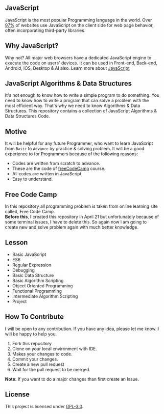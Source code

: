 ## JavaScript
JavaScript is the most popular Programming language in the world. Over [97%](https://en.wikipedia.org/wiki/JavaScript#cite_note-deployedstats-12) of websites use JavaScript on the client side for web page behavior, often incorporating third-party libraries. 

## Why JavaScript?
Why not? All major web browsers have a dedicated JavaScript engine to execute the code on users' devices. It can be used in Front-end, Back-end, Android, IOS, Desktop & AI also.
Learn more about [JavaScript](https://en.wikipedia.org/wiki/JavaScript)

## JavaScript Algorithms & Data Structures
It's not enough to know how to write a simple program to do something. You need to know how to write a program that can solve a problem with the most efficient way. That's why we need to know Algorithms & Data Structures. This repository contains a collection of JavaScript Algorithms & Data Structures Code.

## Motive
It will be helpful for  any future Programmer, who want to learn JavaScript from `Basic` to `Advance` by practice & solving problem. It will be a good experience to for Programmers because of the following reasons:
- Codes are written from scratch to advance.
- These are the code of [freeCodeCamp](#free-code-camp) course.
- All codes are written in JavaScript.
- Easy to understand.

## Free Code Camp
In this repository all programming problem is taken from online learning site called, Free Code Camp. <br>
**Before this**, I created this repository in April 21 but unfortunately because of some terminal issues, I have to delete this. So again now I am going to create new and solve problem again with much better knowledge. 

## Lesson
- Basic JavaScript
- ES6
- Regular Expression
- Debugging
- Basic Data Structure
- Basic Algorithm Scripting
- Object Oriented Programming
- Functional Programming 
- Intermediate Algorithm Scripting
- Project

## How To Contribute
I will be open to any contribution. If you have any idea, please let me know. I will be happy to help you.
1. Fork this repository
2. Clone on your local environment with IDE.
3. Makes your changes to code.
4. Commit your changes.
5. Create a new pull request
6. Wait for the pull request to be merged.

**Note:** If you want to do a major changes than first create an Issue.


## License
This project is licensed under [GPL-3.0](https://github.com/mrhrifat/fcc-javascript-a-ds/blob/master/LICENSE.md).


